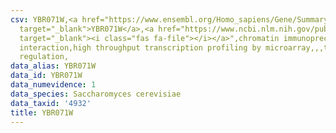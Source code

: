 ```yaml
---
csv: YBR071W,<a href="https://www.ensembl.org/Homo_sapiens/Gene/Summary?db=core;g=YBR071W"
  target="_blank">YBR071W</a>,<a href="https://www.ncbi.nlm.nih.gov/pubmed/12399584"
  target="_blank"><i class="fas fa-file"></i></a>",chromatin immunoprecipitation assay,direct
  interaction,high throughput transcription profiling by microarray,,,transcriptional
  regulation,
data_alias: YBR071W
data_id: YBR071W
data_numevidence: 1
data_species: Saccharomyces cerevisiae
data_taxid: '4932'
title: YBR071W
---
```


